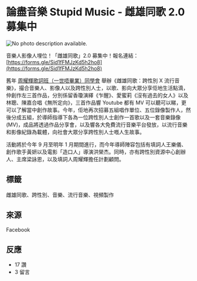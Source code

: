 # 論盡音樂 Stupid Music - 雌雄同歌 2.0 募集中

![No photo description available.](https://scontent-sjc3-1.xx.fbcdn.net/v/t39.30808-6/474499507_8883661971744664_428222661735996368_n.jpg?_nc_cat=110&ccb=1-7&_nc_sid=127cfc&_nc_ohc=EdG9URlx33oQ7kNvgHS3PHh&_nc_oc=AdhAIB0ah7RVAXPZt9Fbf11kb9-jVGEc1mv4TWfH_4pYZ0FqewthKpHxgv2ck3nJsCk&_nc_zt=23&_nc_ht=scontent-sjc3-1.xx&_nc_gid=AsVZso5Q4Qf5J0hFDzvGghd&oh=00_AYATjEPvm3IuptjiKqd3mk8YK9yu62XdHPp6ineFL_sxbg&oe=67B11388)

音樂人影像人埋位！「雌雄同歌」2.0 募集中！報名連結： [https://forms.gle/Sid1fFMJzKd5h2ho8](https://forms.gle/Sid1fFMJzKd5h2ho8)

舊年 [周耀輝歌詞班（一世唔畢業）同學會](https://www.facebook.com/nevergrad.alumni?__tn__=-]K*F) 舉辦《雌雄同歌：跨性別 X 流行音樂》，撮合音樂人、影像人以及跨性別人士，以歌、影向大眾分享佢地生活點滴，仲創作左三首作品，分別係留香瓊演繹《乍醒》、愛蜜莉《沒有過去的女人》以及林聰、陳嘉合唱《無所定向》，三首作品響 Youtube 都有 MV 可以聽可以睇，更可以了解當中創作故事。今年，佢地再次招募五組唱作單位、五位錄像製作人，然後分成五組，於導師指導下各為一位跨性別人士創作一首歌以及一套音樂錄像 (MV)，成品將透過作品分享會，以及響各大免費流行音樂平台發放，以流行音樂和影像紀錄為載體，向社會大眾分享跨性別人士嘅人生故事。

活動將於今年 9 月至明年 1 月期間進行，而今年導師陣容包括有填詞人王樂儀、創作歌手黃妍以及電影「造口人」導演洪榮杰。同時，亦有跨性別資源中心創辦人、主席梁詠恩，以及填詞人周耀輝擔任計劃顧問。

## 標籤
雌雄同歌、跨性別、音樂、流行音樂、視頻製作

## 來源
Facebook

## 反應
- 17 讚
- 3 留言